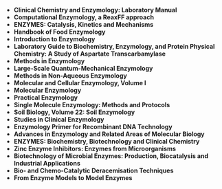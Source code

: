 
<ul>
  
 <li><b><a target="_blank" href="https://github.com/manjunath5496/Enzymology-Books/blob/master/enz(1).pdf" style="text-decoration:none;">Clinical Chemistry and Enzymology: Laboratory Manual</a></b></li>
  
<li><b><a target="_blank" href="https://github.com/manjunath5496/Enzymology-Books/blob/master/enz(2).PDF" style="text-decoration:none;">Computational Enzymology, a ReaxFF approach</a></b></li>

<li><b><a target="_blank" href="https://github.com/manjunath5496/Enzymology-Books/blob/master/enz(3).pdf" style="text-decoration:none;">ENZYMES: Catalysis, Kinetics and Mechanisms</a></b></li>                         
  <li><b><a target="_blank" href="https://github.com/manjunath5496/Enzymology-Books/blob/master/enz(4).pdf" style="text-decoration:none;">Handbook of Food Enzymology</a></b></li>  
     <li><b><a target="_blank" href="https://github.com/manjunath5496/Enzymology-Books/blob/master/enz(5).pdf" style="text-decoration:none;">Introduction to Enzymology</a></b></li>  
   <li><b><a target="_blank" href="https://github.com/manjunath5496/Enzymology-Books/blob/master/enz(6).pdf" style="text-decoration:none;">Laboratory Guide to Biochemistry, Enzymology, and Protein Physical Chemistry: A Study of Aspartate Transcarbamylase</a></b></li>  
                                             

 <li><b><a target="_blank" href="https://github.com/manjunath5496/Enzymology-Books/blob/master/enz(7).pdf" style="text-decoration:none;">Methods in Enzymology</a></b></li>
  
<li><b><a target="_blank" href="https://github.com/manjunath5496/Enzymology-Books/blob/master/enz(8).pdf" style="text-decoration:none;">Large-Scale Quantum-Mechanical Enzymology</a></b></li>

<li><b><a target="_blank" href="https://github.com/manjunath5496/Enzymology-Books/blob/master/enz(9).pdf" style="text-decoration:none;">Methods in Non-Aqueous Enzymology</a></b></li>                         
  <li><b><a target="_blank" href="https://github.com/manjunath5496/Enzymology-Books/blob/master/enz(10).rar" style="text-decoration:none;">Molecular and Cellular Enzymology, Volume I</a></b></li>  
     <li><b><a target="_blank" href="https://github.com/manjunath5496/Enzymology-Books/blob/master/enz(11).pdf" style="text-decoration:none;">Molecular Enzymology</a></b></li>  
   <li><b><a target="_blank" href="https://github.com/manjunath5496/Enzymology-Books/blob/master/enz(12).pdf" style="text-decoration:none;">Practical Enzymology</a></b></li>  
                                             
<li><b><a target="_blank" href="https://github.com/manjunath5496/Enzymology-Books/blob/master/enz(13).pdf" style="text-decoration:none;">Single Molecule Enzymology: Methods and Protocols</a></b></li>                         
  <li><b><a target="_blank" href="https://github.com/manjunath5496/Enzymology-Books/blob/master/enz(14).pdf" style="text-decoration:none;">Soil Biology, Volume 22: Soil Enzymology</a></b></li>  
     <li><b><a target="_blank" href="https://github.com/manjunath5496/Enzymology-Books/blob/master/enz(15).pdf" style="text-decoration:none;">Studies in Clinical Enzymology</a></b></li>  
   <li><b><a target="_blank" href="https://github.com/manjunath5496/Enzymology-Books/blob/master/enz(16).pdf" style="text-decoration:none;">Enzymology Primer for Recombinant DNA Technology</a></b></li>  
                                             
  <li><b><a target="_blank" href="https://github.com/manjunath5496/Enzymology-Books/blob/master/enz(17).pdf" style="text-decoration:none;">Advances in Enzymology and Related Areas of Molecular Biology</a></b></li>  
     <li><b><a target="_blank" href="https://github.com/manjunath5496/Enzymology-Books/blob/master/enz(18).pdf" style="text-decoration:none;">ENZYMES: Biochemistry, Biotechnology and Clinical Chemistry</a></b></li>  
   
  <li><b><a target="_blank" href="https://github.com/manjunath5496/Enzymology-Books/blob/master/enz(19).pdf" style="text-decoration:none;">Zinc Enzyme Inhibitors: Enzymes from Microorganisms</a></b></li>  
     <li><b><a target="_blank" href="https://github.com/manjunath5496/Enzymology-Books/blob/master/enz(20).pdf" style="text-decoration:none;">Biotechnology of Microbial Enzymes: Production, Biocatalysis and Industrial Applications</a></b></li>  
   <li><b><a target="_blank" href="https://github.com/manjunath5496/Enzymology-Books/blob/master/enz(21).pdf" style="text-decoration:none;"> Bio- and Chemo-Catalytic Deracemisation Techniques</a></b></li> 
   <li><b><a target="_blank" href="https://github.com/manjunath5496/Enzymology-Books/blob/master/enz(22).pdf" style="text-decoration:none;"> From Enzyme Models to Model Enzymes</a></b></li> 






</ul>
